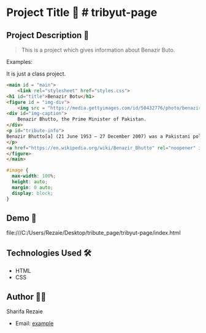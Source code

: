 
# Project Title 🚀   # tribyut-page

## Project Description 📝

> This is a project which gives information about Benazir Buto.

Examples:

It is just a class project.

```html
<main id = "main">
    <link rel="stylesheet" href="styles.css">
<h1 id="title">Benazir Botu</h1>
<figure id = "img-div">
    <img src = "https://media.gettyimages.com/id/50432776/photo/benazir-bhutto.jpg?s=612x612&w=gi&k=20&c=tGiJIj9lF_DMBSdzWfTs8vC6ppQ3frokDSENvqTh-mA=" id="image">
<div id="img-caption">
    Benazir Bhutto, the Prime Minister of Pakistan.
</div>
<p id="tribute-info">
Benazir Bhutto[a] (21 June 1953 – 27 December 2007) was a Pakistani politician and stateswoman who served as the 11th and 13th prime minister of Pakistan from 1988 to 1990 and again from 1993 to 1996. She was the first woman elected to head a democratic government in a Muslim-majority country. Ideologically a liberal and a secularist, she chaired or co-chaired the Pakistan People's Party (PPP) from the early 1980s until her assassination in 2007.
</p>
<a href="https://en.wikipedia.org/wiki/Benazir_Bhutto" rel="noopener" id="tribute-link" target ="_blank">Wikipedia</a>
</figure>
</main>
```

```css
#image {
  max-width: 100%;
  height: auto;
  margin: 0 auto;
  display: block;
}

```


## Demo 📸

file:///C:/Users/Rezaie/Desktop/tribute_page/tribyut-page/index.html

## Technologies Used 🛠️

- HTML
- CSS

## Author 👩‍💻
Sharifa Rezaie
- Email: [example](sharifashaida82@gmail.com)

